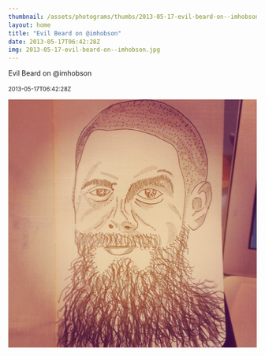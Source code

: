 ```yaml
---
thumbnail: /assets/photograms/thumbs/2013-05-17-evil-beard-on--imhobson.png
layout: home
title: "Evil Beard on @imhobson"
date: 2013-05-17T06:42:28Z
img: 2013-05-17-evil-beard-on--imhobson.jpg
---
```


Evil Beard on @imhobson

<small>2013-05-17T06:42:28Z</small>

![Evil Beard on @imhobson](/assets/photograms/original/2013-05-17-evil-beard-on--imhobson.jpg)
